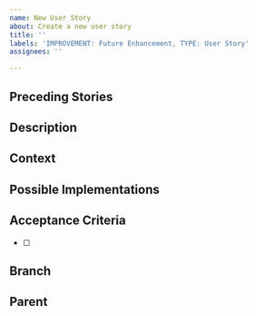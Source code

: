 ```yaml
---
name: New User Story
about: Create a new user story
title: ''
labels: 'IMPROVEMENT: Future Enhancement, TYPE: User Story'
assignees: ''

---
```


## Preceding Stories



## Description



## Context



## Possible Implementations


## Acceptance Criteria
- [ ]


## Branch



## Parent
